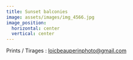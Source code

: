 ```yaml
---
title: Sunset balconies
image: assets/images/img_4566.jpg
image_position:
  horizontal: center
  vertical: center
---
```

Prints / Tirages : loicbeauperinphoto@gmail.com
